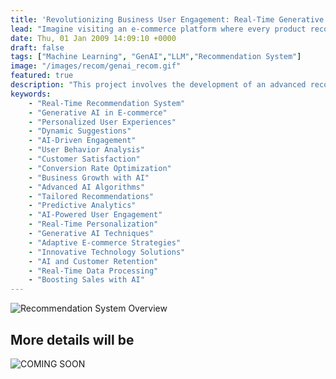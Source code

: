 ```yaml
---
title: 'Revolutionizing Business User Engagement: Real-Time Generative AI Recommendation System Boosts Conversion Rates and  Satisfaction'
lead: "Imagine visiting an e-commerce platform where every product recommendation feels tailor-made just for you, as if the system truly understands your needs, desires, and habits. This isn’t science fiction—it’s the future of user engagement, powered by real-time generative AI. By harnessing the power of cutting-edge algorithms, this revolutionary recommendation system analyzes user behavior and preferences in real time, delivering dynamic suggestions that resonate on a personal level. The result? Skyrocketing conversion rates, happier customers, and a business poised for exponential growth. Welcome to the next era of personalized experiences."
date: Thu, 01 Jan 2009 14:09:10 +0000
draft: false
tags: ["Machine Learning", "GenAI","LLM","Recommendation System"]
image: "/images/recom/genai_recom.gif"
featured: true
description: "This project involves the development of an advanced recommendation system powered by Generative AI techniques. By analyzing user behavior and preferences, the system generates highly accurate and dynamic suggestions in real-time. This innovative approach enhances user engagement and significantly improves business outcomes by increasing conversion rates and customer satisfaction. Through cutting-edge technology, the project aims to personalize user experiences and drive growth for businesses."
keywords:
    - "Real-Time Recommendation System"
    - "Generative AI in E-commerce"
    - "Personalized User Experiences"
    - "Dynamic Suggestions"
    - "AI-Driven Engagement"
    - "User Behavior Analysis"
    - "Customer Satisfaction"
    - "Conversion Rate Optimization"
    - "Business Growth with AI"
    - "Advanced AI Algorithms"
    - "Tailored Recommendations"
    - "Predictive Analytics"
    - "AI-Powered User Engagement"
    - "Real-Time Personalization"
    - "Generative AI Techniques"
    - "Adaptive E-commerce Strategies"
    - "Innovative Technology Solutions"
    - "AI and Customer Retention"
    - "Real-Time Data Processing"
    - "Boosting Sales with AI"
---
```



![Recommendation System Overview](/images/recom/genai_recom.gif "Recommendation System Overview")

## More details will be 

![COMING SOON](/images/comming_soon.gif "COMMING SOON")